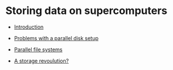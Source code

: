 # Storing data on supercomputers

-   [Introduction](4_01_Introduction.md)

-   [Problems with a parallel disk setup](4_02_Problems.md)

-   [Parallel file systems](4_03_Parallel_filesystems.md)

-   [A storage revoulution?](4_04_Revolution.md)
